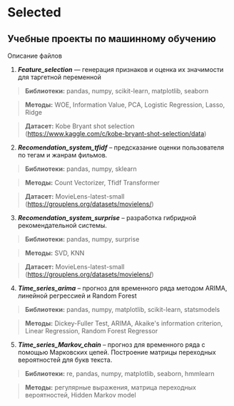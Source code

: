 ﻿# Selected
## Учебные проекты по машинному обучению

Описание файлов

1. ***Feature_selection*** — генерация признаков и оценка их значимости для таргетной переменной

> **Библиотеки:** pandas, numpy, scikit-learn, matplotlib, seaborn

> **Методы:** WOE, Information Value, PCA, Logistic Regression, Lasso, Ridge

> **Датасет:** Kobe Bryant shot selection (https://www.kaggle.com/c/kobe-bryant-shot-selection/data)

2. ***Recomendation_system_tfidf*** – предсказание оценки пользователя по тегам и жанрам фильмов.

> **Библиотеки:** pandas, numpy, sklearn

> **Методы:** Count Vectorizer, Tfidf Transformer

> **Датасет:** MovieLens-latest-small (https://grouplens.org/datasets/movielens/)

3. ***Recomendation_system_surprise*** – разработка гибридной рекомендательной системы.

> **Библиотеки:** pandas, numpy, surprise

> **Методы:** SVD, KNN

> **Датасет:** MovieLens-latest-small (https://grouplens.org/datasets/movielens/)

4. ***Time_series_arima*** – прогноз для временного ряда методом ARIMA, линейной регрессией и Random Forest

> **Библиотеки:** pandas, numpy, matplotlib, scikit-learn, statsmodels

> **Методы:** Dickey-Fuller Test, ARIMA, Akaike's information criterion, Linear Regression, Random Forest Regressor

5. ***Time_series_Markov_chain*** – прогноз для временного ряда с помощью Марковских цепей. Построение матрицы переходных вероятностей для букв текста.

> **Библиотеки:** re, pandas, numpy, matplotlib, seaborn, hmmlearn

> **Методы:** регулярные выражения, матрица переходных вероятностей, Hidden Markov model
